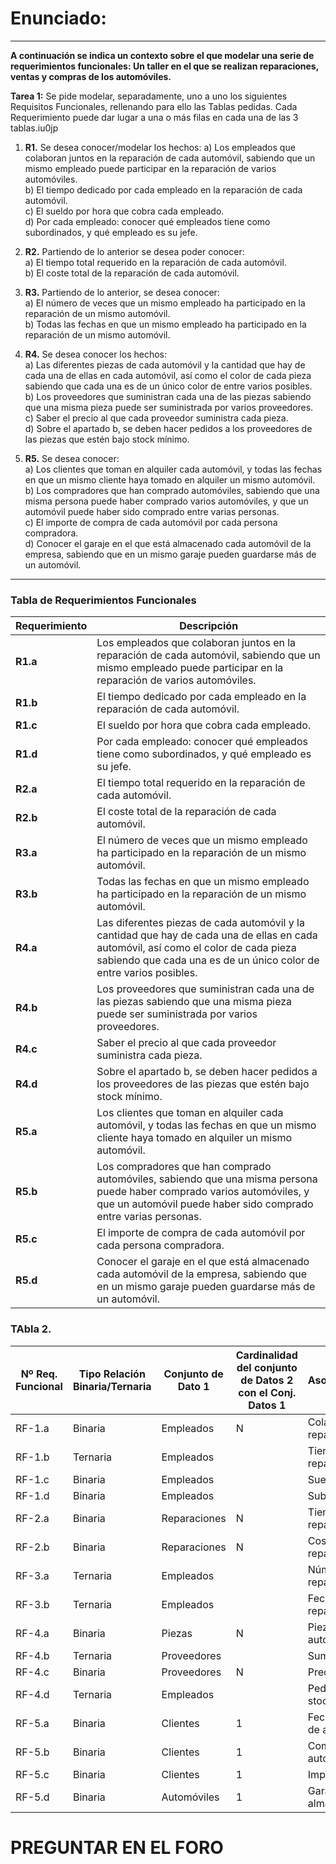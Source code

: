 # Enunciado:

---

**A continuación se indica un contexto sobre el que modelar una serie de requerimientos funcionales: Un taller en el que se realizan reparaciones, ventas y compras de los automóviles.**

**Tarea 1:** Se pide modelar, separadamente, uno a uno los siguientes Requisitos Funcionales, rellenando para ello las Tablas pedidas. Cada Requerimiento puede dar lugar a una o más filas en cada una de las 3 tablas.iu0jp
1. **R1.** Se desea conocer/modelar los hechos:
   a) Los empleados que colaboran juntos en la reparación de cada automóvil, sabiendo que un mismo empleado puede participar en la reparación de varios automóviles.  
   b) El tiempo dedicado por cada empleado en la reparación de cada automóvil.  
   c) El sueldo por hora que cobra cada empleado.  
   d) Por cada empleado: conocer qué empleados tiene como subordinados, y qué empleado es su jefe.

2. **R2.** Partiendo de lo anterior se desea poder conocer:  
   a) El tiempo total requerido en la reparación de cada automóvil.  
   b) El coste total de la reparación de cada automóvil.

3. **R3.** Partiendo de lo anterior, se desea conocer:  
   a) El número de veces que un mismo empleado ha participado en la reparación de un mismo automóvil.  
   b) Todas las fechas en que un mismo empleado ha participado en la reparación de un mismo automóvil.

4. **R4.** Se desea conocer los hechos:  
   a) Las diferentes piezas de cada automóvil y la cantidad que hay de cada una de ellas en cada automóvil, así como el color de cada pieza sabiendo que cada una es de un único color de entre varios posibles.  
   b) Los proveedores que suministran cada una de las piezas sabiendo que una misma pieza puede ser suministrada por varios proveedores.  
   c) Saber el precio al que cada proveedor suministra cada pieza.  
   d) Sobre el apartado b, se deben hacer pedidos a los proveedores de las piezas que estén bajo stock mínimo.

5. **R5.** Se desea conocer:  
   a) Los clientes que toman en alquiler cada automóvil, y todas las fechas en que un mismo cliente haya tomado en alquiler un mismo automóvil.  
   b) Los compradores que han comprado automóviles, sabiendo que una misma persona puede haber comprado varios automóviles, y que un automóvil puede haber sido comprado entre varias personas.  
   c) El importe de compra de cada automóvil por cada persona compradora.  
   d) Conocer el garaje en el que está almacenado cada automóvil de la empresa, sabiendo que en un mismo garaje pueden guardarse más de un automóvil.

--- 

### Tabla de Requerimientos Funcionales

| **Requerimiento** | **Descripción**                                                                                  |
|-------------------|--------------------------------------------------------------------------------------------------|
| **R1.a**          | Los empleados que colaboran juntos en la reparación de cada automóvil, sabiendo que un mismo empleado puede participar en la reparación de varios automóviles. |
| **R1.b**          | El tiempo dedicado por cada empleado en la reparación de cada automóvil.                         |
| **R1.c**          | El sueldo por hora que cobra cada empleado.                                                      |
| **R1.d**          | Por cada empleado: conocer qué empleados tiene como subordinados, y qué empleado es su jefe.     |
| **R2.a**          | El tiempo total requerido en la reparación de cada automóvil.                                     |
| **R2.b**          | El coste total de la reparación de cada automóvil.                                               |
| **R3.a**          | El número de veces que un mismo empleado ha participado en la reparación de un mismo automóvil.  |
| **R3.b**          | Todas las fechas en que un mismo empleado ha participado en la reparación de un mismo automóvil. |
| **R4.a**          | Las diferentes piezas de cada automóvil y la cantidad que hay de cada una de ellas en cada automóvil, así como el color de cada pieza sabiendo que cada una es de un único color de entre varios posibles. |
| **R4.b**          | Los proveedores que suministran cada una de las piezas sabiendo que una misma pieza puede ser suministrada por varios proveedores. |
| **R4.c**          | Saber el precio al que cada proveedor suministra cada pieza.                                     |
| **R4.d**          | Sobre el apartado b, se deben hacer pedidos a los proveedores de las piezas que estén bajo stock mínimo. |
| **R5.a**          | Los clientes que toman en alquiler cada automóvil, y todas las fechas en que un mismo cliente haya tomado en alquiler un mismo automóvil. |
| **R5.b**          | Los compradores que han comprado automóviles, sabiendo que una misma persona puede haber comprado varios automóviles, y que un automóvil puede haber sido comprado entre varias personas. |
| **R5.c**          | El importe de compra de cada automóvil por cada persona compradora.                              |
| **R5.d**          | Conocer el garaje en el que está almacenado cada automóvil de la empresa, sabiendo que en un mismo garaje pueden guardarse más de un automóvil. |

### TAbla 2.
| Nº Req. Funcional | Tipo Relación Binaria/Ternaria | Conjunto de Dato 1 | Cardinalidad del conjunto de Datos 2 con el Conj. Datos 1 | Asociación/Relación         | Cardinalidad del conjunto de Datos 1 con el Conj. Datos 2 | Conjunto de Dato 2 | Conjunto de Dato 3 |
|--------------------|--------------------------------|---------------------|-----------------------------------------------------------|-----------------------------|-----------------------------------------------------------|---------------------|--------------------|
| RF-1.a             | Binaria                       | Empleados           | N    | Colaboran en reparaciones        | N    | Automóviles         |                |
| RF-1.b             | Ternaria                      | Empleados           |      | Tiempo dedicado a reparaciones   |      | Reparaciones        | Automóviles    |
| RF-1.c             | Binaria                       | Empleados           |      | Sueldo por hora                  |      |                     |                |
| RF-1.d             | Binaria                       | Empleados           |      | Subordinado-Jefe                 |      | Empleados           |                |
| RF-2.a             | Binaria                       | Reparaciones        | N    | Tiempo total de reparación       | 1    | Automóviles         |                |
| RF-2.b             | Binaria                       | Reparaciones        | N    | Coste total de reparación        | 1    | Automóviles         |                |
| RF-3.a             | Ternaria                      | Empleados           |      | Número de reparaciones           |      | Reparaciones        | Automóviles    |
| RF-3.b             | Ternaria                      | Empleados           |      | Fechas de reparación             |      | Reparaciones        | Automóviles    |
| RF-4.a             | Binaria                       | Piezas              | N    | Piezas en automóviles            | 1    | Automóviles         |                |
| RF-4.b             | Ternaria                      | Proveedores         |      | Suministro de piezas             | N    | Piezas              | Suministros    |
| RF-4.c             | Binaria                       | Proveedores         | N    | Precio por pieza                 | N    | Piezas              |                |
| RF-4.d             | Ternaria                      | Empleados           |      | Pedidos piezas bajo stock mínimo |      | Proveedores         | Piezas         |
| RF-5.a             | Binaria                       | Clientes            | 1    | Fechas de alquiler de automóviles| N    | Automóviles         |                |
| RF-5.b             | Binaria                       | Clientes            | 1    | Compra de automóviles            | N    | Automóviles         |                |
| RF-5.c             | Binaria                       | Clientes            | 1    | Importe de compra                | 1    | Automóviles         |                |
| RF-5.d             | Binaria                       | Automóviles         | 1    | Garaje de almacenamiento         | N    | Garajes             |                |

# PREGUNTAR EN EL FORO

